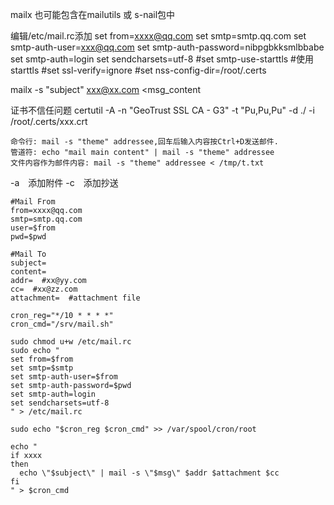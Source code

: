 mailx 也可能包含在mailutils 或 s-nail包中

编辑/etc/mail.rc添加
set from=xxxx@qq.com
set smtp=smtp.qq.com
set smtp-auth-user=xxx@qq.com
set smtp-auth-password=nibpgbkksmlbbabe
set smtp-auth=login
set sendcharsets=utf-8
#set smtp-use-starttls #使用starttls
#set ssl-verify=ignore
#set nss-config-dir=/root/.certs

mailx -s "subject" xxx@xx.com <msg_content


证书不信任问题
certutil -A -n "GeoTrust SSL CA - G3" -t "Pu,Pu,Pu" -d ./ -i /root/.certs/xxx.crt



    命令行: mail -s "theme" addressee,回车后输入内容按Ctrl+D发送邮件.
    管道符: echo "mail main content" | mail -s "theme" addressee
    文件内容作为邮件内容: mail -s "theme" addressee < /tmp/t.txt

-a　添加附件
-c　添加抄送

```shell
#Mail From
from=xxxx@qq.com
smtp=smtp.qq.com
user=$from
pwd=$pwd

#Mail To
subject=
content=
addr=  #xx@yy.com
cc=  #xx@zz.com
attachment=  #attachment file

cron_reg="*/10 * * * *"
cron_cmd="/srv/mail.sh"

sudo chmod u+w /etc/mail.rc
sudo echo "
set from=$from
set smtp=$smtp
set smtp-auth-user=$from
set smtp-auth-password=$pwd
set smtp-auth=login
set sendcharsets=utf-8
" > /etc/mail.rc

sudo echo "$cron_reg $cron_cmd" >> /var/spool/cron/root

echo "
if xxxx
then
  echo \"$subject\" | mail -s \"$msg\" $addr $attachment $cc
fi
" > $cron_cmd
```